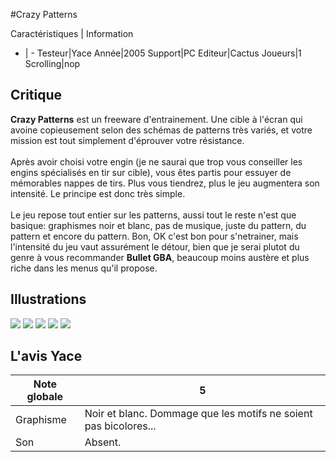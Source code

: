 #Crazy Patterns

Caractéristiques | Information
- | -
Testeur|Yace
Année|2005
Support|PC
Editeur|Cactus
Joueurs|1
Scrolling|nop

## Critique
<b>Crazy Patterns</b> est un freeware d'entrainement. Une cible à l'écran qui avoine copieusement selon des schémas de patterns très variés, et votre mission est tout simplement d'éprouver votre résistance.<br/><br/>Après avoir choisi votre engin (je ne saurai que trop vous conseiller les engins spécialisés en tir sur cible), vous êtes partis pour essuyer de mémorables nappes de tirs.  Plus vous tiendrez, plus le jeu augmentera son intensité. Le principe est donc très simple.<br/><br/>Le jeu repose tout entier sur les patterns, aussi tout le reste n'est que basique: graphismes noir et blanc,  pas de musique, juste du pattern, du pattern et encore du pattern. Bon, OK c'est bon pour s'netrainer, mais l'intensité du jeu vaut assurément le détour, bien que je serai plutot du genre à vous recommander <b>Bullet GBA</b>, beaucoup moins austère et plus riche dans les menus qu'il propose.

## Illustrations
![](http://www.shmup.com/images/thumbs/img_fiche_1_1036.png)
![](http://www.shmup.com/images/thumbs/img_fiche_2_1036.png)
![](http://www.shmup.com/images/thumbs/)
![](http://www.shmup.com/images/thumbs/)
![](http://www.shmup.com/images/thumbs/)

## L'avis Yace
Note globale|5
-|-
Graphisme|Noir et blanc. Dommage que les motifs ne soient pas bicolores...
Son|Absent.
